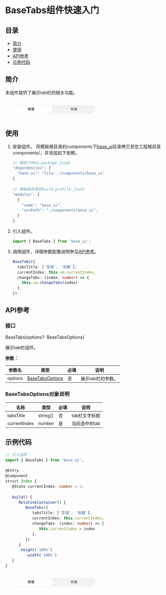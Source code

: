 # BaseTabs组件快速入门

## 目录

- [简介](#简介)
- [使用](#使用)
- [API参考](#API参考)
- [示例代码](#示例代码)

## 简介

本组件提供了展示tab栏的相关功能。

<img src="./screenshot/BaseTabs1.png" width="300">

## 使用

1. 安装组件。
   将模板根目录的components下[base_ui](../../components/base_ui)目录拷贝至您工程根目录components/，并添加如下依赖。

   ```typescript
   // 模块下的oh-package.json5
   "dependencies": {
     "base_ui": "file:../components/base_ui"
   }
   
   // 模板根目录的build-profile.json5
   "modules": [
     {
       "name": "base_ui",
       "srcPath": "./components/base_ui",
     }
   ]
   ```
   
2. 引入组件。

   ```typescript
   import { BaseTabs } from 'base_ui';
   ```

3. 调用组件，详细参数配置说明参见[API参考](#API参考)。

   ```typescript
   BaseTabs({
     tabsTitle: ['菜谱', '收藏'], 
     currentIndex: this.vm.currentIndex, 
     changeTabs: (index: number) => {
       this.vm.changeTabs(index)
     },
   })
   ```

## API参考

### 接口

BaseTabs(options?: BaseTabsOptions)

展示tab栏组件。

**参数：**

| 参数名     | 类型                                      | 必填 | 说明         |
|---------|-----------------------------------------|----|------------|
| options | [BaseTabsOptions](#BaseTabsOptions对象说明) | 否  | 展示tab栏的参数。 |

### BaseTabsOptions对象说明

| 名称           | 类型       | 必填 | 说明       |
|--------------|----------|----|----------|
| tabsTitle    | string[] | 否  | tab栏文字标题 |
| currentIndex | number   | 是  | 当前选中的tab |

## 示例代码

```typescript
// 引入组件
import { BaseTabs } from 'base_ui';

@Entry
@Component
struct Index {
   @State currentIndex: number = 1;

   build() {
      RelativeContainer() {
         BaseTabs({
            tabsTitle: ['菜谱', '收藏'],
            currentIndex: this.currentIndex,
            changeTabs: (index: number) => {
               this.currentIndex = index
            },
         })
      }
      .height('100%')
         .width('100%')
   }
}

```

<img src="./screenshot/BaseTabs1.png" width="300">